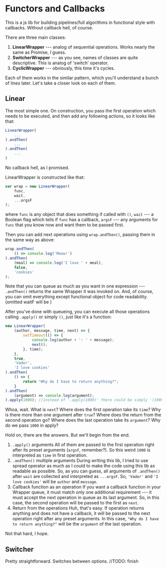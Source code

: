 # Functors and Callbacks

This is a js lib for building pipelines/full algorithms in functional style with callbacks.
Without callback hell, of course.

There are three main classes:

1. **LinearWrapper** --- analog of sequential operations. Works nearly the same as Promise, I guess.
2. **SwitcherWrapper** --- as you see, names of classes are quite descriptive. This is analog of 'switch' operator.
3. **CyclicWrapper** --- obviously, this time it's cycles.

Each of them works in the similar pattern, which you'll understand a bunch of lines later.
Let's take a closer look on each of them.

## Linear

The most simple one. On construction, you pass the first operation which needs to be executed, and then add any following actions, so it looks like that:

```javascript
LinearWrapper(
	...
).andThen(
	...
).andThen(
	...
)
```

No callback hell, as I promised.

LinearWrapper is constructed like that:

```javascript
var wrap = new LinearWrapper(
	func,
	wait,
	...argsF
);
```

where ```func``` is any object that does something if called with ```()```, ```wait``` --- a Boolean flag which tells if ```func``` has a callback, ```argsF``` --- any arguments for ```func``` that you know now and want them to be passed first.

Then you can add next operations using ```wrap.andThen()```, passing them in the same way as above:

```javascript
wrap.andThen(
	() => console.log('Meow!')
).andThen(
	(meal) => console.log('I love ' + meal),
	false,
	'cookies'
);
```

Note that you can queue as much as you want in one expression --- ```.andThen()``` returns the same Wrapper it was invoked on.
And, of course, you can omit everything except functional object for code readability. (omitted waitF will be )

After you've done with queueing, you can execute all those operations calling ```.apply()``` or simply ```()```, just like it's a function:

```javascript
new LinearWrapper(
	(author, message, time, next) => {
		setTimeout(() => {
			console.log(author + ': ' + message);
			next();
		}, time);
	},
	true,
	'Vader',
	'I love cookies'
).andThen(
	() => {
		return "Why do I have to return anything?";
	}
).andThen(
	(argument) => console.log(argument);
).apply(1000); //instead of '.apply(1000)' there could be simply '(1000)'
```

Whoa, wait. What is ```next```? Where does the first operation take its ```time```? Why is there more than one argument after ```true```? Where does the return from the second operation go? Where does the last operation take its ```argument```? Why do we pass ```1000``` in apply?

Hold on, there are the answers. But we'll begin from the end.

1. ```.apply()``` arguments
   All of them are passed to the first operation right after its preset arguments (```argsF```, remember?). So this weird ```1000``` is interpreted as ```time``` in first operation.
2. ```.andThen()``` multiple arguments
   During writing this lib, I tried to use spread operator as much as I could to make the code using this lib as readable as possible. So, as you can guess, all arguments of ```.andThen()``` after ```wait``` are collected and interpreted as ```...argsF```. So, ```'Vader'``` and ```'I love cookies'``` will be ```author``` and ```message```.
3. Callback function as an operation
   If you want a callback function in your Wrapper queue, it must match only one additional requirement --- it must accept the next operation in queue as its last argument. So, in this case, the second operation will be passed to the first as ```next```.
4. Return from the operations
   Huh, that's easy. If operation returns anything and does not have a callback, it will be passed to the next operation right after any preset arguments. In this case, ```"Why do I have to return anything?"``` will be the ```argument``` of the last operation.

Not that hard, I hope.

## Switcher

Pretty straightforward. Switches between options.
//TODO: finish
